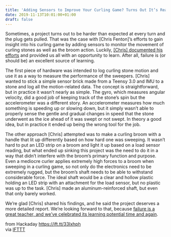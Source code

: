 ```yaml
---
title: 'Adding Sensors to Improve Your Curling Game? Turns Out It’s Really Hard'
date: 2019-11-13T10:01:00+01:00
draft: false
---
```


Sometimes, a project turns out to be harder than expected at every turn and the plug gets pulled. That was the case with \[Chris Fenton\]’s efforts to gain insight into his curling game by adding sensors to monitor the movement of curling stones as well as the broom action. Luckily, [\[Chris\] documented his efforts](http://www.chrisfenton.com/2019/07/01/lightly-documented-projects-part-1-adventures-in-curling/) and provided us all with an opportunity to learn. After all, failure is (or should be) an excellent source of learning.

The first piece of hardware was intended to log curling stone motion and use it as a way to measure the performance of the sweepers. \[Chris\] wanted to stick a simple sensor brick made from a Teensy 3.0 and IMU to a stone and log all the motion-related data. The concept is straightforward, but in practice it wasn’t nearly as simple. The gyro, which measures angular velocity, did a good job of keeping track of the stone’s spin but the accelerometer was a different story. An accelerometer measures how much something is speeding up or slowing down, but it simply wasn’t able to properly sense the gentle and gradual changes in speed that the stone underwent as the ice ahead of it was swept or not swept. In theory a good idea, but in practice it ended up being the wrong tool for the job.

The other approach \[Chris\] attempted was to make a curling broom with a handle that lit up differently based on how hard one was sweeping. It wasn’t hard to put an LED strip on a broom and light it up based on a load sensor reading, but what ended up sinking this project was the need to do it in a way that didn’t interfere with the broom’s primary function and purpose. Even a mediocre curler applies extremely high forces to a broom when sweeping in a curling game, so not only do the electronics need to be extremely rugged, but the broom’s shaft needs to be able to withstand considerable force. The ideal shaft would be a clear and hollow plastic holding an LED strip with an attachment for the load sensor, but no plastic was up to the task. \[Chris\] made an aluminum-reinforced shaft, but even that only barely worked.

We’re glad \[Chris\] shared his findings, and he said the project deserves a more detailed report. We’re looking forward to that, because [failure is a great teacher, and we’ve celebrated its learning potential time and again](https://hackaday.com/tag/fail-of-the-week/).

  
  
from Hackaday https://ift.tt/33Ixhph  
via [IFTTT](https://ifttt.com/?ref=da&site=blogger)